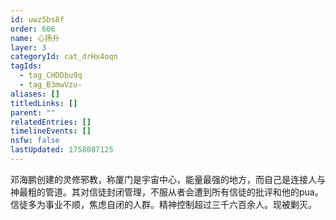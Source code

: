 ```yaml
---
id: uwz5bs8f
order: 606
name: 心扬升
layer: 3
categoryId: cat_drHx4oqn
tagIds:
  - tag_CHDDbu9q
  - tag_B3mwVzu-
aliases: []
titledLinks: []
parent: ""
relatedEntries: []
timelineEvents: []
nsfw: false
lastUpdated: 1758087125
---
```


邓海鹏创建的灵修邪教，称厦门是宇宙中心，能量最强的地方，而自己是连接人与神最粗的管道。其对信徒封闭管理，不服从者会遭到所有信徒的批评和他的pua。信徒多为事业不顺，焦虑自闭的人群。精神控制超过三千六百余人。现被剿灭。